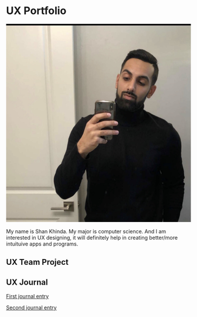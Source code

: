 # UX Portfolio

![alt text](assets/IMG_2045.jpg "Picture of me wearing a turtleneck")

My name is Shan Khinda. 
My major is computer science.
And I am interested in UX designing, it will definitely help in creating better/more intuituive apps and programs.

## UX Team Project


## UX Journal
[First journal entry](journal-01)

[Second journal entry](journal-02)
